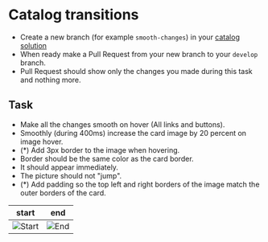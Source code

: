 # Catalog transitions
- Create a new branch (for example `smooth-changes`) in your [catalog solution](readme.md)
- When ready make a Pull Request from your new branch to your `develop` branch.
- Pull Request should show only the changes you made during this task and nothing more.

## Task
- Make all the changes smooth on hover (All links and buttons).
- Smoothly (during 400ms) increase the card image by 20 percent on image hover.
- (*) Add 3px border to the image when hovering.
- Border should be the same color as the card border.
- It should appear immediately.
- The picture should not "jump".
- (*) Add padding so the top left and right borders of the image match the outer borders of the card.

| start | end |
| ----- | --- |
| ![Start](./description/start.png) | ![End](./description/end.png) |
